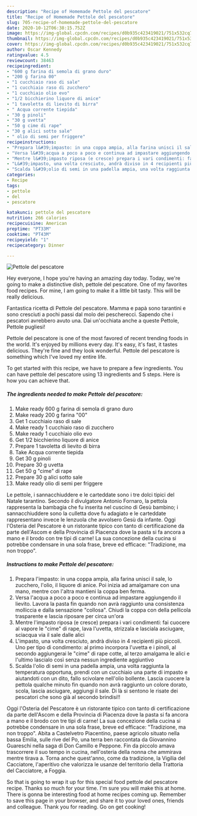 ```yaml
---
description: "Recipe of Homemade Pettole del pescatore"
title: "Recipe of Homemade Pettole del pescatore"
slug: 705-recipe-of-homemade-pettole-del-pescatore
date: 2020-10-12T06:38:15.752Z
image: https://img-global.cpcdn.com/recipes/d0b935c423419021/751x532cq70/pettole-del-pescatore-recipe-main-photo.jpg
thumbnail: https://img-global.cpcdn.com/recipes/d0b935c423419021/751x532cq70/pettole-del-pescatore-recipe-main-photo.jpg
cover: https://img-global.cpcdn.com/recipes/d0b935c423419021/751x532cq70/pettole-del-pescatore-recipe-main-photo.jpg
author: Oscar Kennedy
ratingvalue: 4.5
reviewcount: 38463
recipeingredient:
- "600 g farina di semola di grano duro"
- "200 g farina 00"
- "1 cucchiaio raso di sale"
- "1 cucchiaio raso di zucchero"
- "1 cucchiaio olio evo"
- "1/2 bicchierino liquore di anice"
- "1 tavoletta di lievito di birra"
- " Acqua corrente tiepida"
- "30 g pinoli"
- "30 g uvetta"
- "50 g cime di rape"
- "30 g alici sotto sale"
- " olio di semi per friggere"
recipeinstructions:
- "Prepara l&#39;impasto: in una coppa ampia, alla farina unisci il sale, lo zucchero, l&#39;olio, il liquore di anice. Poi inizia ad amalgamare con una mano, mentre con l&#39;altra mantieni la coppa ben ferma."
- "Versa l&#39;acqua a poco a poco e continua ad impastare aggiungendo il lievito. Lavora la pasta fin quando non avrà raggiunto una consistenza molliccia e dalla sensazione &#34;collosa&#34;. Chiudi la coppa con della pellicola trasparente e lascia riposare per circa un&#39;ora"
- "Mentre l&#39;impasto riposa (e cresce) prepara i vari condimenti: fai cuocere al vapore le &#34;cime&#34; di rape, lava l&#39;uvetta, strizzala e lasciala asciugare, sciacqua via il sale dalle alici"
- "L&#39;impasto, una volta cresciuto, andrà diviso in 4 recipienti più piccoli. Uno per tipo di condimento: al primo incorpora l&#39;uvetta e i pinoli, al secondo aggiungerai le &#34;cime&#34; di rape cotte, al terzo amalgama le alici e l&#39;ultimo lascialo così senza nessun ingrediente aggiuntivo"
- "Scalda l&#39;olio di semi in una padella ampia, una volta raggiunta la temperatura opportuna, prendi con un cucchiaio una parte di impasto e aiutandoti con un dito, fallo scivolare nell&#39;olio bollente. Lascia cuocere la pettola qualche minuto fin quando non avrà raggiunto un colore dorato, scola, lascia asciugare, aggiungi il sale. Di là si sentono le risate dei pescatori che sono già al secondo brindisi!!"
categories:
- Recipe
tags:
- pettole
- del
- pescatore

katakunci: pettole del pescatore 
nutrition: 266 calories
recipecuisine: American
preptime: "PT33M"
cooktime: "PT43M"
recipeyield: "1"
recipecategory: Dinner

---
```



![Pettole del pescatore](https://img-global.cpcdn.com/recipes/d0b935c423419021/751x532cq70/pettole-del-pescatore-recipe-main-photo.jpg)

Hey everyone, I hope you're having an amazing day today. Today, we're going to make a distinctive dish, pettole del pescatore. One of my favorites food recipes. For mine, I am going to make it a little bit tasty. This will be really delicious.

Fantastica ricetta di Pettole del pescatore. Mamma e papà sono tarantini e sono cresciuti a pochi passi dal molo dei pescherecci. Sapendo che i pescatori avrebbero avuto una. Dai un&#39;occhiata anche a queste Pettole, Pettole pugliesi!

Pettole del pescatore is one of the most favored of recent trending foods in the world. It's enjoyed by millions every day. It's easy, it's fast, it tastes delicious. They're fine and they look wonderful. Pettole del pescatore is something which I've loved my entire life.


To get started with this recipe, we have to prepare a few ingredients. You can have pettole del pescatore using 13 ingredients and 5 steps. Here is how you can achieve that.

<!--inarticleads1-->

##### The ingredients needed to make Pettole del pescatore:

1. Make ready 600 g farina di semola di grano duro
1. Make ready 200 g farina &#34;00&#34;
1. Get 1 cucchiaio raso di sale
1. Make ready 1 cucchiaio raso di zucchero
1. Make ready 1 cucchiaio olio evo
1. Get 1/2 bicchierino liquore di anice
1. Prepare 1 tavoletta di lievito di birra
1. Take  Acqua corrente tiepida
1. Get 30 g pinoli
1. Prepare 30 g uvetta
1. Get 50 g &#34;cime&#34; di rape
1. Prepare 30 g alici sotto sale
1. Make ready  olio di semi per friggere


Le pettole, i sannacchiuddere e le carteddate sono i tre dolci tipici del Natale tarantino. Secondo il divulgatore Antonio Fornaro, la pettola rappresenta la bambagia che fu inserita nel cuscino di Gesù bambino; i sannacchiuddere sono la culletta dove fu adagiato e le carteddate rappresentano invece le lenzuola che avvolsero Gesù da infante. Oggi l&#39;Osteria del Pescatore è un ristorante tipico con tanto di certificazione da parte dell&#39;Ascom e della Provincia di Piacenza dove la pasta si fa ancora a mano e il brodo con tre tipi di carne! La sua concezione della cucina si potrebbe condensare in una sola frase, breve ed efficace: &#34;Tradizione, ma non troppo&#34;. 

<!--inarticleads2-->

##### Instructions to make Pettole del pescatore:

1. Prepara l&#39;impasto: in una coppa ampia, alla farina unisci il sale, lo zucchero, l&#39;olio, il liquore di anice. Poi inizia ad amalgamare con una mano, mentre con l&#39;altra mantieni la coppa ben ferma.
1. Versa l&#39;acqua a poco a poco e continua ad impastare aggiungendo il lievito. Lavora la pasta fin quando non avrà raggiunto una consistenza molliccia e dalla sensazione &#34;collosa&#34;. Chiudi la coppa con della pellicola trasparente e lascia riposare per circa un&#39;ora
1. Mentre l&#39;impasto riposa (e cresce) prepara i vari condimenti: fai cuocere al vapore le &#34;cime&#34; di rape, lava l&#39;uvetta, strizzala e lasciala asciugare, sciacqua via il sale dalle alici
1. L&#39;impasto, una volta cresciuto, andrà diviso in 4 recipienti più piccoli. Uno per tipo di condimento: al primo incorpora l&#39;uvetta e i pinoli, al secondo aggiungerai le &#34;cime&#34; di rape cotte, al terzo amalgama le alici e l&#39;ultimo lascialo così senza nessun ingrediente aggiuntivo
1. Scalda l&#39;olio di semi in una padella ampia, una volta raggiunta la temperatura opportuna, prendi con un cucchiaio una parte di impasto e aiutandoti con un dito, fallo scivolare nell&#39;olio bollente. Lascia cuocere la pettola qualche minuto fin quando non avrà raggiunto un colore dorato, scola, lascia asciugare, aggiungi il sale. Di là si sentono le risate dei pescatori che sono già al secondo brindisi!!


Oggi l&#39;Osteria del Pescatore è un ristorante tipico con tanto di certificazione da parte dell&#39;Ascom e della Provincia di Piacenza dove la pasta si fa ancora a mano e il brodo con tre tipi di carne! La sua concezione della cucina si potrebbe condensare in una sola frase, breve ed efficace: &#34;Tradizione, ma non troppo&#34;. Abita a Castelvetro Piacentino, paese agricolo situato nella bassa Emilia, sulle rive del Po, una terra ben raccontata da Giovannino Guareschi nella saga di Don Camillo e Peppone. Fin da piccolo amava trascorrere il suo tempo in cucina, nell&#39;osteria della nonna che ammirava mentre tirava a. Torna anche quest&#39;anno, come da tradizione, la Vigilia del Cacciatore, l&#39;aperitivo che valorizza le usanze del territorio della Trattoria del Cacciatore, a Foggia. 

So that is going to wrap it up for this special food pettole del pescatore recipe. Thanks so much for your time. I'm sure you will make this at home. There is gonna be interesting food at home recipes coming up. Remember to save this page in your browser, and share it to your loved ones, friends and colleague. Thank you for reading. Go on get cooking!
